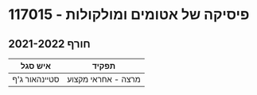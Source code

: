 # 117015 - פיסיקה של אטומים ומולקולות

## חורף 2021-2022

| איש סגל | תפקיד |
| ---- | ---- |
| סטיינהאור ג'ף | מרצה - אחראי מקצוע |

